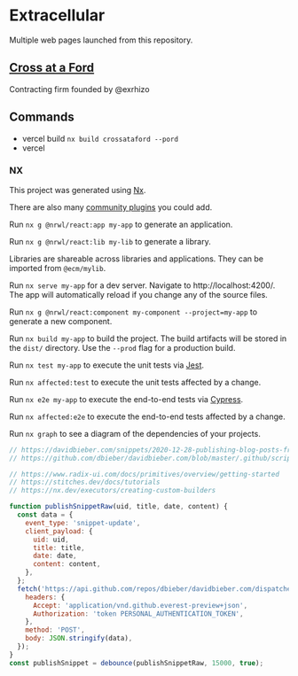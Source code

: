 # Extracellular

Multiple web pages launched from this repository.

## [Cross at a Ford](http://crossataford.com)

Contracting firm founded by @exrhizo

## Commands

- vercel build `nx build crossataford --pord`
- vercel

### NX

This project was generated using [Nx](https://nx.dev).

There are also many [community plugins](https://nx.dev/community) you could add.

Run `nx g @nrwl/react:app my-app` to generate an application.

Run `nx g @nrwl/react:lib my-lib` to generate a library.

Libraries are shareable across libraries and applications. They can be imported from `@ecm/mylib`.

Run `nx serve my-app` for a dev server. Navigate to http://localhost:4200/. The app will automatically reload if you change any of the source files.

Run `nx g @nrwl/react:component my-component --project=my-app` to generate a new component.

Run `nx build my-app` to build the project. The build artifacts will be stored in the `dist/` directory. Use the `--prod` flag for a production build.

Run `nx test my-app` to execute the unit tests via [Jest](https://jestjs.io).

Run `nx affected:test` to execute the unit tests affected by a change.

Run `nx e2e my-app` to execute the end-to-end tests via [Cypress](https://www.cypress.io).

Run `nx affected:e2e` to execute the end-to-end tests affected by a change.

Run `nx graph` to see a diagram of the dependencies of your projects.

```javascript
// https://davidbieber.com/snippets/2020-12-28-publishing-blog-posts-from-roam-research-quickly-and-automatically/
// https://github.com/dbieber/davidbieber.com/blob/master/.github/scripts/publish.py

// https://www.radix-ui.com/docs/primitives/overview/getting-started
// https://stitches.dev/docs/tutorials
// https://nx.dev/executors/creating-custom-builders

function publishSnippetRaw(uid, title, date, content) {
  const data = {
    event_type: 'snippet-update',
    client_payload: {
      uid: uid,
      title: title,
      date: date,
      content: content,
    },
  };
  fetch('https://api.github.com/repos/dbieber/davidbieber.com/dispatches', {
    headers: {
      Accept: 'application/vnd.github.everest-preview+json',
      Authorization: 'token PERSONAL_AUTHENTICATION_TOKEN',
    },
    method: 'POST',
    body: JSON.stringify(data),
  });
}
const publishSnippet = debounce(publishSnippetRaw, 15000, true);
```
